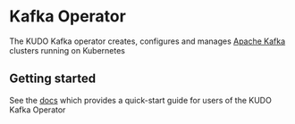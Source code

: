 # Kafka Operator

The KUDO Kafka operator creates, configures and manages [Apache Kafka](https://kafka.apache.org/) clusters running on Kubernetes



## Getting started

See the [docs](./docs) which provides a quick-start guide for users of the KUDO Kafka Operator

